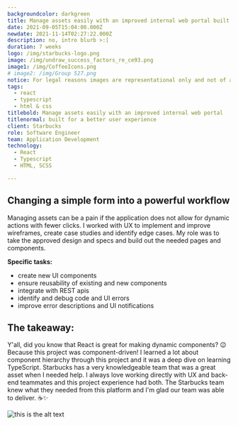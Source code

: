 ```yaml
---
backgroundcolor: darkgreen
title: Manage assets easily with an improved internal web portal built for a better user experience
date: 2021-09-05T15:04:00.000Z
newdate: 2021-11-14T02:27:22.000Z
description: no, intro blurb >:[
duration: 7 weeks
logo: /img/starbucks-logo.png
image: /img/undraw_success_factors_re_ce93.png
image1: /img/CoffeeIcons.png
# image2: /img/Group 527.png
notice: For legal reasons images are representational only and not of actual work completed
tags:
  - react
  - typescript
  - html & css
titlebold: Manage assets easily with an improved internal web portal  
titlenormal: built for a better user experience
client: Starbucks
role: Software Engineer
team: Application Development
technology:
  - React
  - Typescript
  - HTML, SCSS

---
```


## Changing a simple form into a powerful workflow
Managing assets can be a pain if the application does not allow for dynamic actions with fewer clicks.
I worked with UX to implement and improve wireframes, create case studies and identify edge cases. 
My role was to take the approved design and specs and build out the needed pages and components.

**Specific tasks:**
- create new UI components
- ensure reusability of existing and new components
- integrate with REST apis
- identify and debug code and UI errors
- improve error descriptions and UI notifications       

## The takeaway:  
Y'all, did you know that React is great for making dynamic components? 😉 Because this project was component-driven! 
I learned a lot about component hierarchy through this project and it was a deep dive on learning TypeScript. Starbucks 
has a very knowledgeable team that was a great asset when I needed help. I always love working directly with UX and 
back-end teammates and this project experience had both. The Starbucks team knew what they needed from this platform 
and I'm glad our team was able to deliver. ☕✨


![this is the alt text](/img/Image%2060.png "Title is optional")